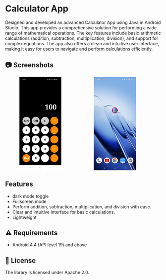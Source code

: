 
# Calculator App

Designed and developed an advanced Calculator App using Java in Android Studio. This app provides a comprehensive solution for performing a wide range of mathematical operations. The key features include basic arithmetic calculations (addition, subtraction, multiplication, division), and support for complex equations. The app also offers a clean and intuitive user interface, making it easy for users to navigate and perform calculations efficiently.


## 📷 Screenshots

<style>
  .image-container {
    display: inline-block;
    width: 45%;
    margin-right: 10px;
    text-align: center;
  }
  .image-container img {
    max-width: 100%;
    height: auto;
    display: block;
    margin: 0 auto;
    max-height: 300px; /* Adjust maximum height as needed */
  }
</style>

<div class="image-container">
  <img src="screenshots/cal.jpg" alt="Image 1">
</div>
<div class="image-container">
  <img src="screenshots/calculator.gif" alt="Image 2">
</div>





## Features

- dark mode toggle
- Fullscreen mode
- Perform addition, subtraction, multiplication, and division with ease.
- Clear and intuitive interface for basic calculations.
- Lightweight

## ⚠️ Requirements

- Android 4.4 (API level 19) and above

## 📜 License

The library is licensed under Apache 2.0.

